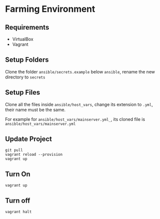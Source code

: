 # Farming Environment

## Requirements

* VirtualBox
* Vagrant

## Setup Folders

Clone the folder `ansible/secrets.example` below `ansible`, rename the new directory to `secrets`

## Setup Files

Clone all the files inside `ansible/host_vars`, change its extension to `.yml`, their name must be the same. 

For example for `ansible/host_vars/mainserver.yml_`, its cloned file is `ansible/host_vars/mainserver.yml`


## Update Project

```
git pull
vagrant reload --provision
vagrant up
```

## Turn On 
```
vagrant up
```

## Turn off
```
vagrant halt
```



